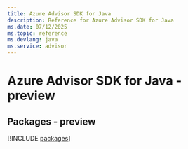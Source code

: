 ```yaml
---
title: Azure Advisor SDK for Java
description: Reference for Azure Advisor SDK for Java
ms.date: 07/12/2025
ms.topic: reference
ms.devlang: java
ms.service: advisor
---
```

# Azure Advisor SDK for Java - preview
## Packages - preview
[!INCLUDE [packages](advisor-index.md)]